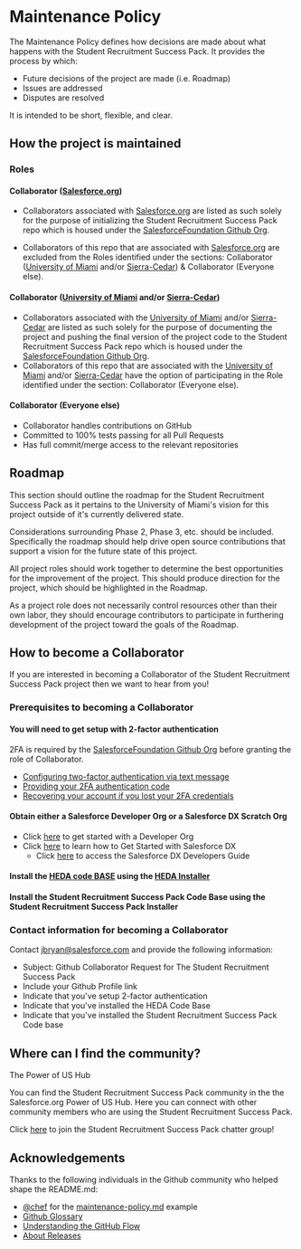 # Maintenance Policy

The Maintenance Policy defines how decisions are made about what happens with the Student Recruitment Success Pack. It provides the process by which:

* Future decisions of the project are made (i.e. Roadmap)
* Issues are addressed
* Disputes are resolved

It is intended to be short, flexible, and clear.

## How the project is maintained

### Roles

#### Collaborator (<a href="http://salesforce.org/" target="_blank">Salesforce.org</a>)

* Collaborators associated with <a href="http://salesforce.org/" target="_blank">Salesforce.org</a> are listed as such solely for the purpose of initializing the Student Recruitment Success Pack repo which is housed under the <a href="https://github.com/SalesforceFoundation" target="_blank"> SalesforceFoundation Github Org</a>.

* Collaborators of this repo that are associated with <a href="http://salesforce.org/" target="_blank">Salesforce.org</a> are excluded from the Roles identified under the sections: Collaborator (<a href="http://welcome.miami.edu/" target="_blank">University of Miami</a> and/or <a href="https://www.sierra-cedar.com/" target="_blank">Sierra-Cedar</a>) & Collaborator (Everyone else).

#### Collaborator (<a href="http://welcome.miami.edu/" target="_blank">University of Miami</a> and/or <a href="https://www.sierra-cedar.com/" target="_blank">Sierra-Cedar</a>)

* Collaborators associated with the <a href="http://welcome.miami.edu/" target="_blank"> University of Miami</a> and/or <a href="https://www.sierra-cedar.com/" target="_blank">Sierra-Cedar</a> are listed as such solely for the purpose of documenting the project and pushing the final version of the project code to the Student Recruitment Success Pack repo which is housed under the <a href="https://github.com/SalesforceFoundation" target="_blank"> SalesforceFoundation Github Org</a>.
* Collaborators of this repo that are associated with the <a href="http://welcome.miami.edu/" target="_blank"> University of Miami</a> and/or <a href="https://www.sierra-cedar.com/" target="_blank">Sierra-Cedar</a> have the option of participating in the Role identified under the section: Collaborator (Everyone else).

#### Collaborator (Everyone else)

* Collaborator handles contributions on GitHub
* Committed to 100% tests passing for all Pull Requests
* Has full commit/merge access to the relevant repositories

## Roadmap

This section should outline the roadmap for the Student Recruitment Success Pack as it pertains to the University of Miami's vision for this project outside of it's currently delivered state.

Considerations surrounding Phase 2, Phase 3, etc. should be included. Specifically the roadmap should help drive open source contributions that support a vision for the future state of this project.

All project roles should work together to determine the best opportunities for the improvement of the project. This should produce direction for the project, which should be highlighted in the Roadmap.

As a project role does not necessarily control resources other than their own labor, they should encourage contributors to participate in furthering development of the project toward the goals of the Roadmap.

## How to become a Collaborator

If you are interested in becoming a Collaborator of the Student Recruitment Success Pack project then we want to hear from you!

### Prerequisites to becoming a Collaborator

#### You will need to get setup with 2-factor authentication

2FA is required by the <a href="https://github.com/SalesforceFoundation" target="_blank">SalesforceFoundation Github Org</a> before granting the role of Collaborator.

* <a href="https://help.github.com/articles/configuring-two-factor-authentication-via-text-message/" target="_blank">Configuring two-factor authentication via text message</a>
* <a href="https://help.github.com/articles/providing-your-2fa-authentication-code/" target="_blank">Providing your 2FA authentication code</a>
* <a href="https://help.github.com/articles/recovering-your-account-if-you-lost-your-2fa-credentials/" target="_blank">Recovering your account if you lost your 2FA credentials</a>

#### Obtain either a Salesforce Developer Org or a Salesforce DX Scratch Org

* Click <a href="https://developer.salesforce.com/signup" target="_blank">here</a> to get started with a Developer Org
* Click <a href="https://trailhead.salesforce.com/en/trails/sfdx_get_started">here</a> to learn how to Get Started with Salesforce DX
  * Click <a href="https://developer.salesforce.com/docs/atlas.en-us.sfdx_dev.meta/sfdx_dev/sfdx_dev_intro.htm">here</a> to access the Salesforce DX Developers Guide

#### Install the <a href="https://github.com/SalesforceFoundation/HEDAP" target="_blank">HEDA code BASE</a> using the <a href="https://mrbelvedere.salesforcefoundation.org/mpinstaller/hed" target="_blank"> HEDA Installer</a>

#### Install the Student Recruitment Success Pack Code Base using the Student Recruitment Success Pack Installer

### Contact information for becoming a Collaborator

Contact jbryan@salesforce.com and provide the following information:

* Subject: Github Collaborator Request for The Student Recruitment Success Pack
* Include your Github Profile link
* Indicate that you've setup 2-factor authentication
* Indicate that you've installed the HEDA Code Base
* Indicate that you've installed the Student Recruitment Success Pack Code base

## Where can I find the community?

The Power of US Hub

You can find the Student Recruitment Success Pack community in the the Salesforce.org Power of US Hub. Here you can connect with other community members who are using the Student Recruitment Success Pack. 

Click <a href="https://powerofus.force.com/_ui/core/chatter/groups/GroupProfilePage?g=0F9800000008jcN" target="_blank">here</a> to join the Student Recruitment Success Pack chatter group!

## Acknowledgements

Thanks to the following individuals in the Github community who helped shape the README.md:

* <a href="https://github.com/chef" target="_blank">@chef</a> for the <a href="https://github.com/chef/chef-rfc/blob/master/rfc030-maintenance-policy.md" target="_blank"> maintenance-policy.md</a> example
* <a href="https://help.github.com/articles/github-glossary/" target="_blank">Github Glossary</a>
* <a href="https://guides.github.com/introduction/flow/" target="_blank">Understanding the GitHub Flow</a>
* <a href="https://help.github.com/articles/about-releases/" target="_blank">About Releases</a>

